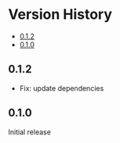# Version History

[TOC]: # " "

- [0.1.2](#012)
- [0.1.0](#010)


## 0.1.2

* Fix: update dependencies

## 0.1.0

Initial release
